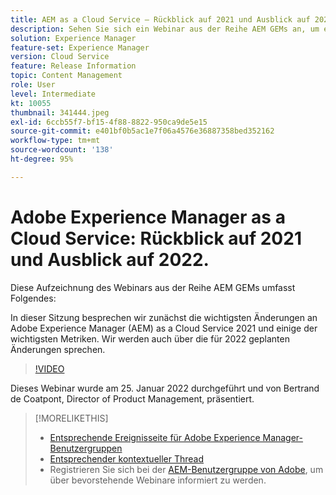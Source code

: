 ```yaml
---
title: AEM as a Cloud Service – Rückblick auf 2021 und Ausblick auf 2022
description: Sehen Sie sich ein Webinar aus der Reihe AEM GEMs an, um eine Übersicht über AEM 2021 zu erhalten. Verschaffen Sie sich auch einen Überblick darüber, was für 2022 geplant ist.
solution: Experience Manager
feature-set: Experience Manager
version: Cloud Service
feature: Release Information
topic: Content Management
role: User
level: Intermediate
kt: 10055
thumbnail: 341444.jpeg
exl-id: 6ccb55f7-bf15-4f88-8822-950ca9de5e15
source-git-commit: e401bf0b5ac1e7f06a4576e36887358bed352162
workflow-type: tm+mt
source-wordcount: '138'
ht-degree: 95%

---
```


# Adobe Experience Manager as a Cloud Service: Rückblick auf 2021 und Ausblick auf 2022.

Diese Aufzeichnung des Webinars aus der Reihe AEM GEMs umfasst Folgendes:

In dieser Sitzung besprechen wir zunächst die wichtigsten Änderungen an Adobe Experience Manager (AEM) as a Cloud Service 2021 und einige der wichtigsten Metriken. Wir werden auch über die für 2022 geplanten Änderungen sprechen.

>[!VIDEO](https://video.tv.adobe.com/v/341444/?quality=12&learn=on)

Dieses Webinar wurde am 25. Januar 2022 durchgeführt und von Bertrand de Coatpont, Director of Product Management, präsentiert.

>[!MORELIKETHIS]
>
>* [Entsprechende Ereignisseite für Adobe Experience Manager-Benutzergruppen](https://experienceleaguecommunities.adobe.com/t5/adobe-experience-manager-blogs/aem-gems-adobe-experience-manager-aem-as-a-cloud-service-2021/ba-p/437266)
>* [Entsprechender kontextueller Thread](https://adobe.ly/3rqbSOz)
>* Registrieren Sie sich bei der [AEM-Benutzergruppe von Adobe](https://aem-augs.adobe.com/), um über bevorstehende Webinare informiert zu werden.

